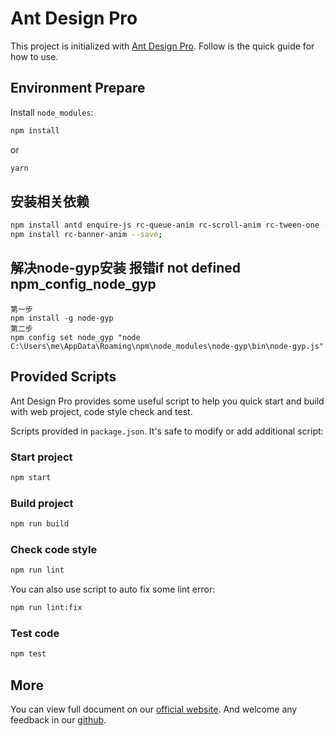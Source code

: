 # Ant Design Pro

This project is initialized with [Ant Design Pro](https://pro.ant.design). Follow is the quick guide for how to use.

## Environment Prepare

Install `node_modules`:

```bash
npm install
```

or

```bash
yarn
```

## 安装相关依赖
```bash
npm install antd enquire-js rc-queue-anim rc-scroll-anim rc-tween-one --save;
npm install rc-banner-anim --save;
```

## 解决node-gyp安装 报错if not defined npm_config_node_gyp
```
第一步
npm install -g node-gyp
第二步
npm config set node_gyp "node C:\Users\me\AppData\Roaming\npm\node_modules\node-gyp\bin\node-gyp.js"
```

## Provided Scripts

Ant Design Pro provides some useful script to help you quick start and build with web project, code style check and test.

Scripts provided in `package.json`. It's safe to modify or add additional script:

### Start project

```bash
npm start
```

### Build project

```bash
npm run build
```

### Check code style

```bash
npm run lint
```

You can also use script to auto fix some lint error:

```bash
npm run lint:fix
```

### Test code

```bash
npm test
```

## More

You can view full document on our [official website](https://pro.ant.design). And welcome any feedback in our [github](https://github.com/ant-design/ant-design-pro).
